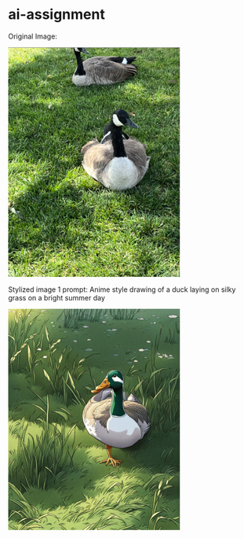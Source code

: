 # ai-assignment
Original Image:

<img src="https://github.com/BirdWithAKeyboard/ai-assignment/blob/main/original_image.png" width="350">

Stylized image 1 prompt:
Anime style drawing of a duck laying on silky grass on a bright summer day

<img src="https://github.com/BirdWithAKeyboard/ai-assignment/blob/main/style1.jpg" width="350">
